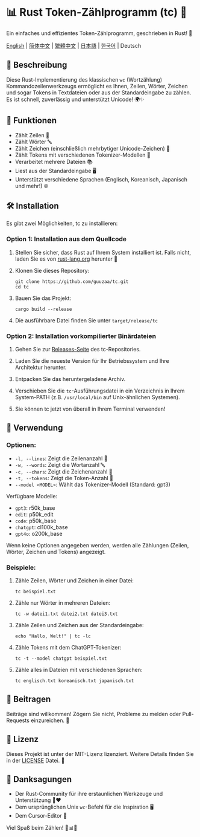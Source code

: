 # 📊 Rust Token-Zählprogramm (tc) 🦀

Ein einfaches und effizientes Token-Zählprogramm, geschrieben in Rust! 🚀

[English](../README.md) | [简体中文](README-zh-CN.md) | [繁體中文](README-zh-TW.md) | [日本語](README-ja-JP.md) | [한국어](README-ko-KR.md) | Deutsch

## 📝 Beschreibung

Diese Rust-Implementierung des klassischen `wc` (Wortzählung) Kommandozeilenwerkzeugs ermöglicht es Ihnen, Zeilen, Wörter, Zeichen und sogar Tokens in Textdateien oder aus der Standardeingabe zu zählen. Es ist schnell, zuverlässig und unterstützt Unicode! 🌍✨

## 🎯 Funktionen

- Zählt Zeilen 📏
- Zählt Wörter 🔤
- Zählt Zeichen (einschließlich mehrbytiger Unicode-Zeichen) 🔡
- Zählt Tokens mit verschiedenen Tokenizer-Modellen 🔢
- Verarbeitet mehrere Dateien 📚
- Liest aus der Standardeingabe 🖥️
- Unterstützt verschiedene Sprachen (Englisch, Koreanisch, Japanisch und mehr!) 🌐

## 🛠️ Installation

Es gibt zwei Möglichkeiten, tc zu installieren:

### Option 1: Installation aus dem Quellcode

1. Stellen Sie sicher, dass Rust auf Ihrem System installiert ist. Falls nicht, laden Sie es von [rust-lang.org](https://www.rust-lang.org/tools/install) herunter 🦀

2. Klonen Sie dieses Repository:
   ```
   git clone https://github.com/guuzaa/tc.git
   cd tc
   ```

3. Bauen Sie das Projekt:
   ```
   cargo build --release
   ```

4. Die ausführbare Datei finden Sie unter `target/release/tc`

### Option 2: Installation vorkompilierter Binärdateien

1. Gehen Sie zur [Releases-Seite](https://github.com/guuzaa/tc/releases) des tc-Repositories.

2. Laden Sie die neueste Version für Ihr Betriebssystem und Ihre Architektur herunter.

3. Entpacken Sie das heruntergeladene Archiv.

4. Verschieben Sie die `tc`-Ausführungsdatei in ein Verzeichnis in Ihrem System-PATH (z.B. `/usr/local/bin` auf Unix-ähnlichen Systemen).

5. Sie können tc jetzt von überall in Ihrem Terminal verwenden!

## 🚀 Verwendung

### Optionen:

- `-l, --lines`: Zeigt die Zeilenanzahl 📏
- `-w, --words`: Zeigt die Wortanzahl 🔤
- `-c, --chars`: Zeigt die Zeichenanzahl 🔡
- `-t, --tokens`: Zeigt die Token-Anzahl 🔢
- `--model <MODEL>`: Wählt das Tokenizer-Modell (Standard: gpt3)

Verfügbare Modelle:
- `gpt3`: r50k_base
- `edit`: p50k_edit
- `code`: p50k_base
- `chatgpt`: cl100k_base
- `gpt4o`: o200k_base

Wenn keine Optionen angegeben werden, werden alle Zählungen (Zeilen, Wörter, Zeichen und Tokens) angezeigt.

### Beispiele:

1. Zähle Zeilen, Wörter und Zeichen in einer Datei:
   ```
   tc beispiel.txt
   ```

2. Zähle nur Wörter in mehreren Dateien:
   ```
   tc -w datei1.txt datei2.txt datei3.txt
   ```

3. Zähle Zeilen und Zeichen aus der Standardeingabe:
   ```
   echo "Hallo, Welt!" | tc -lc
   ```

4. Zähle Tokens mit dem ChatGPT-Tokenizer:
   ```
   tc -t --model chatgpt beispiel.txt
   ```

5. Zähle alles in Dateien mit verschiedenen Sprachen:
   ```
   tc englisch.txt koreanisch.txt japanisch.txt
   ```

## 🤝 Beitragen

Beiträge sind willkommen! Zögern Sie nicht, Probleme zu melden oder Pull-Requests einzureichen. 🎉

## 📜 Lizenz

Dieses Projekt ist unter der MIT-Lizenz lizenziert. Weitere Details finden Sie in der [LICENSE](../LICENSE) Datei. 📄

## 🙏 Danksagungen

- Der Rust-Community für ihre erstaunlichen Werkzeuge und Unterstützung 🦀❤️
- Dem ursprünglichen Unix `wc`-Befehl für die Inspiration 🖥️
- Dem Cursor-Editor 🤖

Viel Spaß beim Zählen! 🎉📊🚀